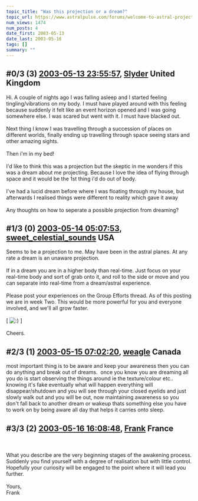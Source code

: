 ```yaml
---
topic_title: "Was this projection or a dream?"
topic_url: https://www.astralpulse.com/forums/welcome-to-astral-projection-experiences!/was-this-projection-or-a-dream
num_views: 1474
num_posts: 4
date_first: 2003-05-13
date_last: 2003-05-16
tags: []
summary: ""
---
```


## \#0/3 (3) [2003-05-13 23:55:57](https://www.astralpulse.com/forums/index.php?msg=120268), [Slyder](https://www.astralpulse.com/forums/profile/?u=2057) United Kingdom ##
<section>
Hi. A couple of nights ago I was falling asleep and I started feeling tingling/vibrations on my body. I must have played around with this feeling because suddenly it felt like an event horizon opened and I was going somewhere else. I was scared but went with it. I must have blacked out.
<br>
<br>
Next thing I know I was travelling through a succession of places on different worlds, finally ending up travelling through space seeing stars and other amazing sights.
<br>
<br>
Then i'm in my bed!
<br>
<br>
I'd like to think this was a projection but the skeptic in me wonders if this was a dream about me projecting. Because I love the idea of flying through space and it would be the 1st thing i'd do out of body.
<br>
<br>
I've had a lucid dream before where I was floating through my house, but afterwards I realised things were different to reality which gave it away
<br>
<br>
Any thoughts on how to seperate a possible projection from dreaming?
</section>

## \#1/3 (0) [2003-05-14 05:07:53](https://www.astralpulse.com/forums/index.php?msg=31268), [sweet_celestial_sounds](https://www.astralpulse.com/forums/profile/?u=1975) USA ##
<section>
Seems to be a projection to me. May have been in the astral planes. At any rate a dream is an unaware projection.
<br>
<br>
If in a dream you are in a higher body than real-time. Just focus on your real-time body and sort of grab onto it, and roll to the side or move and you can separate into real-time from a dream/astral experience.
<br>
<br>
Please post your experiences on the Group Efforts thread. As of this posting we are in week Two. This would be more powerful for you and everyone involved, and we'll all grow faster.
<br>
<br>
[
<img alt=":)" class="smiley" src="https://www.astralpulse.com/forums/Smileys/fugue/smiley.png" title="Smiley"/>
]
<br>
<br>
Cheers.
</section>

## \#2/3 (1) [2003-05-15 07:02:20](https://www.astralpulse.com/forums/index.php?msg=31361), [weagle](https://www.astralpulse.com/forums/profile/?u=538) Canada ##
<section>
most important thing is to be aware and keep your awareness then you can do anything and break out of dreams.  once you know you are dreaming all you do is start observing the things around ie the texture/colour etc.. knowing it's fake eventually what will happen everything will disappear/shutdown and you will see through your closed eyelids and just slowly walk out and you will be out, now maintaining awareness so you don't fall back to another dream or wakeup thats something else you have to work on by being aware all day that helps it carries onto sleep.
</section>

## \#3/3 (2) [2003-05-16 16:08:48](https://www.astralpulse.com/forums/index.php?msg=31463), [Frank](https://www.astralpulse.com/forums/profile/?u=359) France ##
<section>
<br>
<br>
What you describe are the very beginning stages of the awakening process. Suddenly you find yourself with a degree of realisation but with little control. Hopefully your curiosity will be engaged to the point where it will lead you further.
<br>
<br>
Yours,
<br>
Frank
<br>
<br>
<br>
</section>
